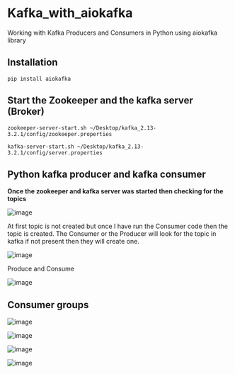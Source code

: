 # Kafka_with_aiokafka

Working with Kafka Producers and Consumers in Python using aiokafka library

## Installation

```pip install aiokafka```

## Start the Zookeeper and the kafka server (Broker)

```
zookeeper-server-start.sh ~/Desktop/kafka_2.13-3.2.1/config/zookeeper.properties

kafka-server-start.sh ~/Desktop/kafka_2.13-3.2.1/config/server.properties
```

## Python kafka producer and kafka consumer

**Once the zookeeper and kafka server was started then checking for the topics**

![image](https://user-images.githubusercontent.com/69865283/190843370-340ce79e-76ff-459a-998a-a715ca2c61d3.png)

At first topic is not created but once I have run the Consumer code then the topic is created. The Consumer or the Producer will look for the topic in kafka if not present then they will create one.

![image](https://user-images.githubusercontent.com/69865283/190843669-7510d552-599f-43b4-96af-b6c92def1b1d.png)

Produce and Consume

![image](https://user-images.githubusercontent.com/69865283/190843879-261e5cc2-9823-41e9-9215-f3dc31d28829.png)


## Consumer groups

![image](https://user-images.githubusercontent.com/69865283/190849258-56dfd4cc-d210-4238-b963-5332a4e4b1be.png)


![image](https://user-images.githubusercontent.com/69865283/190849304-3b13e598-e084-4352-b3d3-6d130749151d.png)


![image](https://user-images.githubusercontent.com/69865283/190849416-499718f3-967b-45f7-a335-f562f18844dc.png)

![image](https://user-images.githubusercontent.com/69865283/190849502-33f16503-057d-4d68-9e1a-740462052cd7.png)


